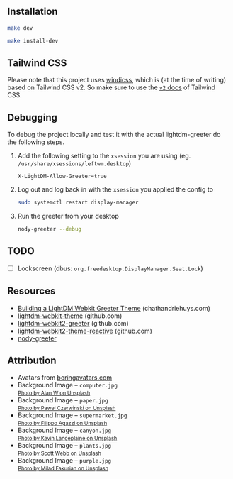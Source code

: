 ## Installation

```sh
make dev
```

```sh
make install-dev
```

## Tailwind CSS
Please note that this project uses [windicss](https://github.com/windicss/windicss), which is (at the time of writing) based on Tailwind CSS v2. So make sure to use the [`v2` docs](https://v2.tailwindcss.com/docs) of Tailwind CSS.

## Debugging
To debug the project locally and test it with the actual lightdm-greeter do the following steps.

1. Add the following setting to the `xsession` you are using (eg. `/usr/share/xsessions/leftwm.desktop`)
   ```
   X-LightDM-Allow-Greeter=true
   ```
1. Log out and log back in with the `xsession` you applied the config to
   ```sh
   sudo systemctl restart display-manager
   ```
1. Run the greeter from your desktop
   ```sh
   nody-greeter --debug
   ```

## TODO
- [ ] Lockscreen (dbus: `org.freedesktop.DisplayManager.Seat.Lock`)

## Resources
- [Building a LightDM Webkit Greeter Theme](https://www.chathandriehuys.com/blog/posts/2021/01/building-a-lightdm-webkit-greeter-theme/) (chathandriehuys.com)
- [lightdm-webkit-theme](https://github.com/cdriehuys/lightdm-webkit-theme) (github.com)
- [lightdm-webkit2-greeter](https://github.com/antergos/web-greeter) (github.com)
- [lightdm-webkit2-theme-reactive](https://github.com/gitneeraj/lightdm-webkit2-theme-reactive) (github.com)
- [nody-greeter](https://github.com/JezerM/nody-greeter)

## Attribution
- Avatars from [boringavatars.com](https://boringavatars.com/)
- Background Image &ndash; `computer.jpg`\
  <small>[Photo by Alan W on Unsplash](https://unsplash.com/photos/P2Ehy4BtV9Q)</small>
- Background Image &ndash; `paper.jpg`\
  <small>[Photo by Pawel Czerwinski on Unsplash](https://unsplash.com/photos/7rI7GSBsKko)</small>
- Background Image &ndash; `supermarket.jpg`\
  <small>[Photo by Filippo Agazzi on Unsplash](https://unsplash.com/photos/aEeNy96quts)</small>
- Background Image &ndash; `canyon.jpg`\
  <small>[Photo by Kevin Lanceplaine on Unsplash](https://unsplash.com/photos/sO-JmQj95ec)</small>
- Background Image &ndash; `plants.jpg`\
  <small>[Photo by Scott Webb on Unsplash](https://unsplash.com/photos/oRWRlTgBrPo)</small>
- Background Image &ndash; `purple.jpg`\
  <small>[Photo by Milad Fakurian on Unsplash](https://unsplash.com/photos/u8Jn2rzYIps)</small>

  